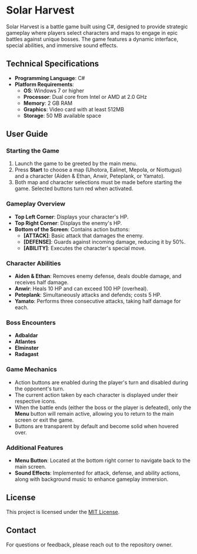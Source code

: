 # Solar Harvest

Solar Harvest is a battle game built using C#, designed to provide strategic gameplay where players select characters and maps to engage in epic battles against unique bosses. The game features a dynamic interface, special abilities, and immersive sound effects.

## Technical Specifications

- **Programming Language**: C#
- **Platform Requirements**:
  - **OS**: Windows 7 or higher
  - **Processor**: Dual core from Intel or AMD at 2.0 GHz
  - **Memory**: 2 GB RAM
  - **Graphics**: Video card with at least 512MB
  - **Storage**: 50 MB available space

## User Guide

### Starting the Game
1. Launch the game to be greeted by the main menu.
2. Press **Start** to choose a map (Uhotora, Ealinet, Mepola, or Niottugus) and a character (Aiden & Ethan, Anwir, Peteplank, or Yamato).
3. Both map and character selections must be made before starting the game. Selected buttons turn red when activated.

### Gameplay Overview
- **Top Left Corner**: Displays your character's HP.
- **Top Right Corner**: Displays the enemy's HP.
- **Bottom of the Screen**: Contains action buttons:
  - **[ATTACK]**: Basic attack that damages the enemy.
  - **[DEFENSE]**: Guards against incoming damage, reducing it by 50%.
  - **[ABILITY]**: Executes the character's special move.

### Character Abilities
- **Aiden & Ethan**: Removes enemy defense, deals double damage, and receives half damage.
- **Anwir**: Heals 10 HP and can exceed 100 HP (overheal).
- **Peteplank**: Simultaneously attacks and defends; costs 5 HP.
- **Yamato**: Performs three consecutive attacks, taking half damage for each.

### Boss Encounters
- **Adbaldar**
- **Atlantes**
- **Elminster**
- **Radagast**

### Game Mechanics
- Action buttons are enabled during the player's turn and disabled during the opponent's turn.
- The current action taken by each character is displayed under their respective icons.
- When the battle ends (either the boss or the player is defeated), only the **Menu** button will remain active, allowing you to return to the main screen or exit the game.
- Buttons are transparent by default and become solid when hovered over.

### Additional Features
- **Menu Button**: Located at the bottom right corner to navigate back to the main screen.
- **Sound Effects**: Implemented for attack, defense, and ability actions, along with background music to enhance gameplay immersion.

## License
This project is licensed under the [MIT License](LICENSE).

## Contact
For questions or feedback, please reach out to the repository owner.
